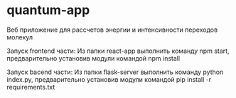 ﻿# quantum-app
Веб приложение для рассчетов энергии и интенсивности переходов молекул

Запуск frontend части:
Из папки react-app выполнить команду npm start, предварительно установив модули командой npm install

Запуск bacend части:
Из папки flask-server выполнить команду python index.py, предварительно установив модули командой pip install -r requirements.txt
